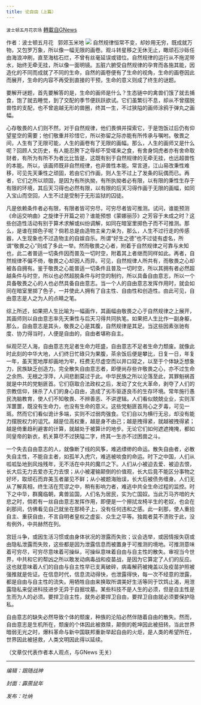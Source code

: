 ```yaml
---
title: 论自由（上篇）
---
```

`波士顿五月花农场` [轉載自GNews](https://gnews.org/zh-hans/1564823/)

作者：波士顿五月花   郭郊玉米地
![](https://assets.gnews.org/wp-content/uploads/2021/09/20210930-3.jpg)
自然规律恒常不变，却妙用无穷，既成就万物，又包罗万象，所以像一幅无限的画卷。观斗转星移之无休无止，瞰顽石沙砾任由海浪冲刷，直至海枯石烂，不曾有丝毫延误或错位。自然规律的运行从不拖泥带水，始终无牵无挂，所以像一面明镜。五脏六腑受自然规律的孕育而各施其能，因造化的不同而成就了不同的生命，自然的画卷便有了生命的视角，生命的画卷因此而展开，生命的内容不再受到直接的干预，生命的意义则成了终生的谜题。

要解开谜题，首先要解答的是，生命的画师是什么？生态链中的禽兽们饿了就去捕食，饱了就去睡觉，到了交配的季节便跃跃欲试。它们虽繁衍不息，却从不曾摆脱兽性的支配，也不曾逾越无形的兽圈，终其一生，不过狭隘的画师涂鸦于弹丸之画幅。

心存敬畏的人们则不然，对于自然规律，他们畏惧并探索它，于是饱饭过后仍有仰望星空的需要；他们敬重并珍惜它，所以弥留之际亦能有所传承与嘱咐。敬畏之间，人生有了无限可能，人生的画卷有了无限的画幅。那么，人生的画师又是什么呢？回顾人文历史，有人能忍胯下之辱却不受嗟来之食，有舍身饲虎者亦有舍命取财者，有所为有所不为者比比皆是，这既有别于自然规律的无牵无挂，也远超兽性的本能。所以，该画师既非自然规律，也非兽性本能。常言道，江山易改秉性难移，可见先天秉性之顽固，若由它们作画，则人生不过上了发条的玩偶而已。再者，它们之所以顽固，是因为有所执拗，有所执拗者必有限，以有限的秉性生存于有限的环境，其后天习得也必然有限，以有限的后天习得作画于无限的画幅，如同入宝山而空回，人生不过是受制于无形监狱的囚徒。

凡是依赖条件者必有限，有限者皆可穷尽，可穷尽者皆可推测。试问，谁能预测《命运交响曲》之旋律于开篇之初？谁能预想《蒙娜丽莎》之芳容于未成之时？这些创造性活动有别于算术求解或纠纷调解，如同在暗室里掷色子而不可推测。那么，是谁在掷色子呢？倘若总是由造物主亲力亲为，那么，人生不过行走的传感器，人生现象也不过造物主的自娱自乐。所谓“好生之德”也不过徒有虚名，所谓“敬畏之心”则成了多此一举。然而敬畏之心者，附着于自然规律之可靠与未知也，此二者普适一切条件因而普及一切时空，附着其上者继而同样如此。再者，自然规律不偏不倚，敬畏之心却因人而异。可见，自然规律人所共有，而敬畏之心却被各自拥有。鉴于敬畏之心能普适一切条件且普及一切时空，所以其拥有者必然超越条件与时空，所以也必然超脱条件与时空的制约，所以具备自由意志，所以一个具备敬畏之心的人也必然具备自由意志。当一个人的自由意志发挥作用时，就会如同在暗室里掷了色子，一并使此人拥有了自主性、自由性和创造性。由此可见，自由意志是人之为人的点睛之笔。

综上所述，如果把人生比喻为一幅画作，其画幅由敬畏之心于自然规律之上展开，其画师则以自由意志率先天秉性与后天习得共同执笔。如果把人生比作一副身躯，那么，自由意志是其头，敬畏之心是其腹，自然规律是其足。当这些因素张驰有度、协力得当时，人便是自由的，自由者堪称自主。

纵观茫茫人海，自由意志充足者生命力旺盛，自由意志不足者生命力颓废。就像此时此刻的中华大地，人们终日忙碌只为果腹，茶余饭后便是攀比，日复一日，年复一年，虽天宽地厚却画地为牢，枉费无尽虚空而以井口窥之，以至于个体缺乏想象力，民族缺乏创造力。完全散失自由意志者，即便尚存些许敬畏之心，亦不过生命之余热、无根之浮萍，人间悲剧莫过于此。中华民族之所以沦落至此，其罪魁祸首就是中共的党魁匪首。它们窃取合法政权之后，发动了文化大革命，剥夺了人们的宗教信仰，抹杀了人们的身心自由，造成了劣币驱逐良币的生存环境。常年施行愚民洗脑教育，使人们不知敬畏、不辨善恶、不讲逻辑。人们看似兢兢业业，实则浑浑噩噩，既没有生命力，也没有生命的意义。这些党魁匪首用心之歹毒，可见一斑。然而它们看似诡计多端，实则不过弱肉强食。它们自以为横行无忌，却没有能力摆脱权力的诅咒。越是位高权重，越是身不由己；越是拽得紧，就越被拽得紧；越是倚重趋利避害的计算，就越处于被算计的地步。无论它们如何遮遮掩掩，都如同皇帝的新衣，机关算尽不过狭隘二字，终其一生亦不过困兽之斗。

一个失去自由意志的人，就像断了线的风筝，难逃缥缈的命运。散失自由者，必散失自主性，不能自主者，如孤羊入虎穴，难逃被啖食的命运。时下之中国，人们从呱呱坠地到风烛残年，无不活在中共的魔爪之下。人们从小被迫去爱、被迫去恨，长大后无力去爱亦无力去恨；从小被灌输颠倒的价值观，长大后竟不能区分事物之好坏，取顽石而弃美玉者屡见不鲜；从小被题海贻误，长大后被债务缠身。人们无从了解真相，终生活在荒谬之中，稍有影响力者，难逃中共全生命过程的监控。时下之中华，群魔临朝，禽兽监国，人们名为居民，实为亡国奴。当此万马齐喑的大悲之时，倘若有一丝自由意志发挥作用，即便是一个擦拭龙椅半生的老奴，也会在刹那间，仿佛看见自己就坐在那椅子上，没有任何违和之感。此一刹那，使人重拾自主、重获自由，不言自明者皇权之虚妄、众生之平等。独裁者莫不溃败于此，没有例外，中共赫然在列。

宫廷斗争，或因生活习惯或由身体状况的泄露而失败；议会选举，或因情报失窃或由隐私泄露而失败，这些都是因为泄露信息而被置身于可推测的境地。可推测意味着可穷尽，可穷尽意味着可操纵，可操纵意味着自由与自主性的散失。审视当今世界，中共和它的帮凶之所以敢发动病毒战和疫苗战，是因为它算定了人们的反应。这也就意味着人们的自由与自主性早已支离破碎，病毒解药被掩盖以及疫苗护照被强推就是佐证。在信息时代，信息流动得快，也泄露得快，每一次不经意的泄露，都是自由与自主性的流失。用牺牲自由来换取所谓美好生活等同于饮鸩止渴，用泄露隐私来促进科技进步无异于自掘坟墓。某些科技不是人生的必须，但是自主性是生而为人的必须。要捍卫自主性，就务必要捍卫自由，要捍卫自由就必须要保护隐私。

自由意志的缺失必然导致个体的颓废，种族的沦陷必然伴随着自由的散失。然而，自由意志是生机所在，颓废的个体因此被救赎，颠倒的乾坤因此被扭转。当此世界暗弱无光之时，爆料革命与新中国联邦重新举起自由的火炬，是人类的希望所在，世界因此被拯救，人类文明因此得以延续。

（文章仅代表作者本人观点，与GNews 无关）

* * *

*编辑：跟随战神*

*封面：霹雳鼠年*

*发布：吐纳*
